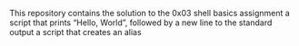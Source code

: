 This repository contains the solution to the 0x03 shell basics assignment
a script that prints “Hello, World”, followed by a new line to the standard output
a script that creates an alias
